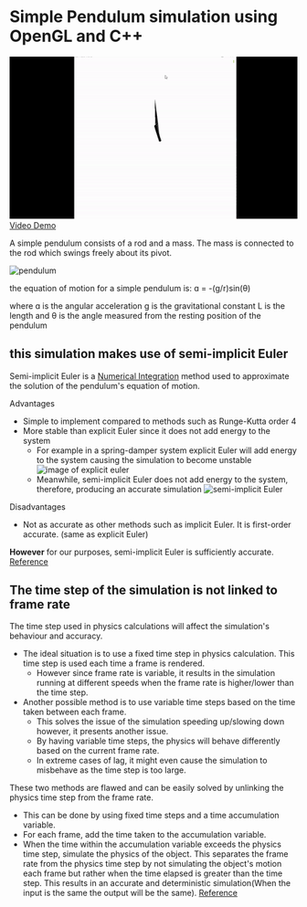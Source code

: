﻿# Simple Pendulum simulation using OpenGL and C++

![gif preview](./pendulumWave.gif)
[Video Demo](https://youtu.be/mW9hMDeniRc)

A simple pendulum consists of a rod and a mass. The mass is connected to the rod which swings freely about its pivot.

![pendulum](https://s3-us-west-2.amazonaws.com/courses-images/wp-content/uploads/sites/2952/2018/01/31200740/CNX_UPhysics_15_05_SimplePend.jpg)

the equation of motion for a simple pendulum is:
ɑ = -(g/r)sin(θ)

where ɑ is the angular acceleration
g is the gravitational constant
L is the length
and θ is the angle measured from the resting position of the pendulum



## this simulation makes use of semi-implicit Euler
Semi-implicit Euler is a [Numerical Integration](https://en.wikipedia.org/wiki/Numerical_integration) method used to approximate the solution of the pendulum's equation of motion.


Advantages
* Simple to implement compared to methods such as Runge-Kutta order 4
* More stable than explicit Euler since it does not add energy to the system
  * For example in a spring-damper system explicit Euler will add energy to the system causing the simulation to become unstable
  ![image of explicit euler](https://gafferongames.com/img/game-physics/integration_basics_damped_explicit_euler.png)
  * Meanwhile, semi-implicit Euler does not add energy to the system, therefore, producing an accurate simulation
  ![semi-implicit Euler](https://gafferongames.com/img/game-physics/integration_basics_damped_semi_implicit_euler.png)

Disadvantages
* Not as accurate as other methods such as implicit Euler. It is first-order accurate. (same as explicit Euler)

**However** for our purposes, semi-implicit Euler is sufficiently accurate.
[Reference](https://gafferongames.com/post/integration_basics/)

## The time step of the simulation is not linked to frame rate
The time step used in physics calculations will affect the simulation's behaviour and accuracy.

* The ideal situation is to use a fixed time step in physics calculation. This time step is used each time a frame is rendered.
  * However since frame rate is variable, it results in the simulation running at different speeds when the frame rate is higher/lower than the time step.
* Another possible method is to use variable time steps based on the time taken between each frame.
  * This solves the issue of the simulation speeding up/slowing down however, it presents another issue.
  * By having variable time steps, the physics will behave differently based on the current frame rate.
  * In extreme cases of lag, it might even cause the simulation to misbehave as the time step is too large.

These two methods are flawed and can be easily solved by unlinking the physics time step from the frame rate.
* This can be done by using fixed time steps and a time accumulation variable.
* For each frame, add the time taken to the accumulation variable.
* When the time within the accumulation variable exceeds the physics time step, simulate the physics of the object.
This separates the frame rate from the physics time step by not simulating the object's motion each frame but rather when the time elapsed is greater than the time step.
This results in an accurate and deterministic simulation(When the input is the same the output will be the same).
[Reference](https://gafferongames.com/post/fix_your_timestep/)